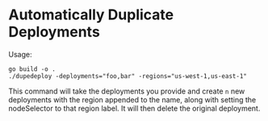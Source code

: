 # Automatically Duplicate Deployments

Usage:

```
go build -o .
./dupedeploy -deployments="foo,bar" -regions="us-west-1,us-east-1"
```

This command will take the deployments you provide and create `n` new deployments with the region appended to the name, along with setting the nodeSelector to that region label. It will then delete the original deployment.
